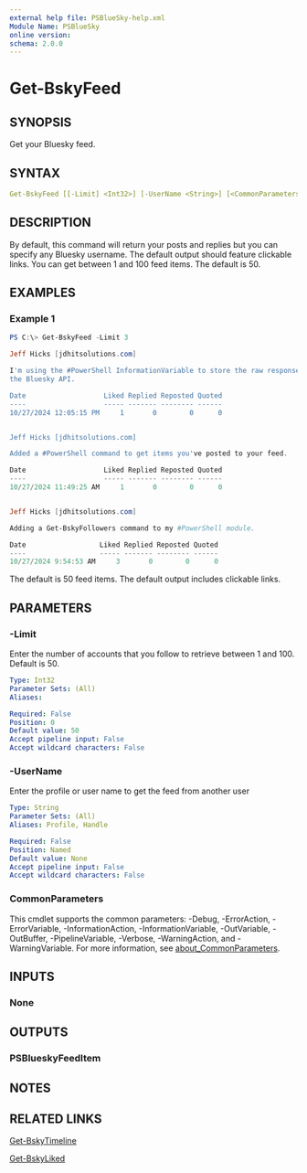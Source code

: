 ```yaml
---
external help file: PSBlueSky-help.xml
Module Name: PSBlueSky
online version:
schema: 2.0.0
---
```


# Get-BskyFeed

## SYNOPSIS

Get your Bluesky feed.

## SYNTAX

```yaml
Get-BskyFeed [[-Limit] <Int32>] [-UserName <String>] [<CommonParameters>]
```

## DESCRIPTION

By default, this command will return your posts and replies but you can specify any Bluesky username. The default output should feature clickable links. You can get between 1 and 100 feed items. The default is 50.

## EXAMPLES

### Example 1

```powershell
PS C:\> Get-BskyFeed -Limit 3

Jeff Hicks [jdhitsolutions.com]

I'm using the #PowerShell InformationVariable to store the raw response from
the Bluesky API.

Date                   Liked Replied Reposted Quoted
----                   ----- ------- -------- ------
10/27/2024 12:05:15 PM     1       0        0      0


Jeff Hicks [jdhitsolutions.com]

Added a #PowerShell command to get items you've posted to your feed.

Date                   Liked Replied Reposted Quoted
----                   ----- ------- -------- ------
10/27/2024 11:49:25 AM     1       0        0      0


Jeff Hicks [jdhitsolutions.com]

Adding a Get-BskyFollowers command to my #PowerShell module.

Date                  Liked Replied Reposted Quoted
----                  ----- ------- -------- ------
10/27/2024 9:54:53 AM     3       0        0      0
```

The default is 50 feed items. The default output includes clickable links.

## PARAMETERS

### -Limit

Enter the number of accounts that you follow to retrieve between 1 and 100.
Default is 50.

```yaml
Type: Int32
Parameter Sets: (All)
Aliases:

Required: False
Position: 0
Default value: 50
Accept pipeline input: False
Accept wildcard characters: False
```

### -UserName

Enter the profile or user name to get the feed from another user

```yaml
Type: String
Parameter Sets: (All)
Aliases: Profile, Handle

Required: False
Position: Named
Default value: None
Accept pipeline input: False
Accept wildcard characters: False
```

### CommonParameters

This cmdlet supports the common parameters: -Debug, -ErrorAction, -ErrorVariable, -InformationAction, -InformationVariable, -OutVariable, -OutBuffer, -PipelineVariable, -Verbose, -WarningAction, and -WarningVariable. For more information, see [about_CommonParameters](http://go.microsoft.com/fwlink/?LinkID=113216).

## INPUTS

### None

## OUTPUTS

### PSBlueskyFeedItem

## NOTES

## RELATED LINKS

[Get-BskyTimeline](Get-BskyTimeline.md)

[Get-BskyLiked](Get-BskyLiked.md)
